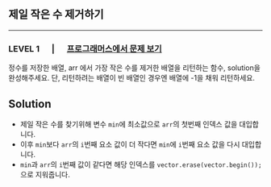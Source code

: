 ## 제일 작은 수 제거하기
***
### LEVEL 1 　 | 　 [프로그래머스에서 문제 보기](https://school.programmers.co.kr/learn/courses/30/lessons/12935)
정수를 저장한 배열, arr 에서 가장 작은 수를 제거한 배열을 리턴하는 함수, solution을 완성해주세요. 단, 리턴하려는 배열이 빈 배열인 경우엔 배열에 -1을 채워 리턴하세요.

Solution 
-----------
+ 제일 작은 수를 찾기위해 변수 ```min```에 최소값으로 ```arr```의 첫번째 인덱스 값을 대입합니다.
+ 이후 ```min```보다 ```arr```의 ```i```번째 요소 값이 더 작다면 ```min```에 ```i```번째 요소 값을 다시 대입합니다.
+ ```min```과 ```arr```의 ```i```번째 값이 같다면 해당 인덱스를 ```vector.erase(vector.begin());```으로 지워줍니다.  
